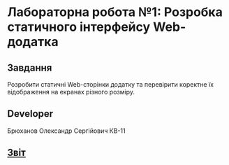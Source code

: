 # Лабораторна робота №1: Розробка статичного інтерфейсу Web-додатка
## Завдання
Розробити статичні Web-сторінки додатку та перевірити коректне їх відображення на екранах різного розміру.
## Developer
Брюханов Олександр Сергійович КВ-11
## [Звіт](https://docs.google.com/document/d/1g_SmIyfS32-CCLOQ0MK9QJRXX7lLVyPEP7Wa0xU6Yxs/edit?usp=sharing)
